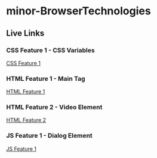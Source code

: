 # minor-BrowserTechnologies 

## Live Links

### CSS Feature 1 - CSS Variables
[CSS Feature 1](https://shyanta.github.io/minor-BrowserTechnologies/CSS-feature1/index.html)

### HTML Feature 1 - Main Tag
[HTML Feature 1](https://shyanta.github.io/minor-BrowserTechnologies/HTML-feature1/index.html)

### HTML Feature 2 - Video Element
[HTML Feature 2](https://shyanta.github.io/minor-BrowserTechnologies/HTML-feature2/index.html)

### JS Feature 1 - Dialog Element
[JS Feature 1](https://shyanta.github.io/minor-BrowserTechnologies/JS-feature1/index.html)